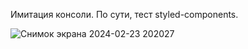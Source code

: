 Имитация консоли. По сути, тест styled-components.

![Снимок экрана 2024-02-23 202027](https://github.com/NeeJed/console-imitation/assets/64699656/9cf4734b-4746-4db7-94ab-e7c20812fdcb)
